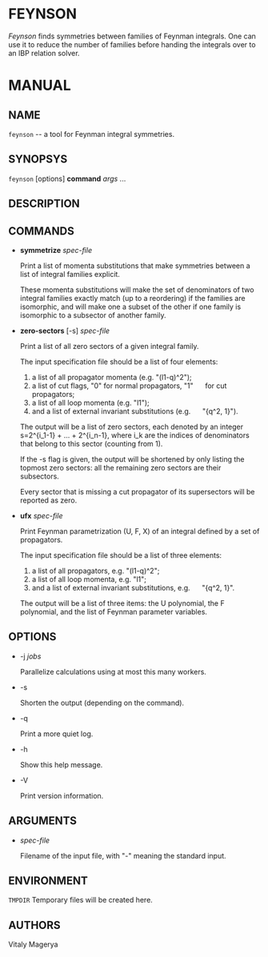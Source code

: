# FEYNSON

*Feynson* finds symmetries between families of Feynman integrals.
One can use it to reduce the number of families before handing
the integrals over to an IBP relation solver.

# MANUAL

## NAME

`feynson` -- a tool for Feynman integral symmetries.

## SYNOPSYS

`feynson` [options] **command** *args* ...

## DESCRIPTION

## COMMANDS

* **symmetrize** *spec-file*

  Print a list of momenta substitutions that make symmetries
  between a list of integral families explicit.

  These momenta substitutions will make the set of
  denominators of two integral families exactly match (up
  to a reordering) if the families are isomorphic, and
  will make one a subset of the other if one family is
  isomorphic to a subsector of another family.

* **zero-sectors** [-s] *spec-file*

  Print a list of all zero sectors of a given integral
  family.

  The input specification file should be a list of four
  elements:
  1) a list of all propagator momenta (e.g. "(l1-q)^2");
  2) a list of cut flags, "0" for normal propagators, "1"
     for cut propagators;
  3) a list of all loop momenta (e.g. "l1");
  4) and a list of external invariant substitutions (e.g.
     "{q^2, 1}").

  The output will be a list of zero sectors, each denoted
  by an integer s=2^{i_1-1} + ... + 2^{i_n-1}, where i_k
  are the indices of denominators that belong to this
  sector (counting from 1).

  If the -s flag is given, the output will be shortened
  by only listing the topmost zero sectors: all the remaining
  zero sectors are their subsectors.

  Every sector that is missing a cut propagator of its
  supersectors will be reported as zero.

* **ufx** *spec-file*

  Print Feynman parametrization (U, F, X) of an integral
  defined by a set of propagators.

  The input specification file should be a list of three
  elements:
  1) a list of all propagators, e.g. "(l1-q)^2";
  2) a list of all loop momenta, e.g. "l1";
  3) and a list of external invariant substitutions, e.g.
     "{q^2, 1}".

  The output will be a list of three items: the U polynomial,
  the F polynomial, and the list of Feynman parameter
  variables.

## OPTIONS

* -j *jobs*

  Parallelize calculations using at most this many workers.

* -s

  Shorten the output (depending on the command).

* -q

  Print a more quiet log.

* -h

  Show this help message.

* -V

  Print version information.

## ARGUMENTS

* *spec-file*

  Filename of the input file, with "-" meaning the standard input.

## ENVIRONMENT

`TMPDIR`     Temporary files will be created here.

## AUTHORS

Vitaly Magerya
